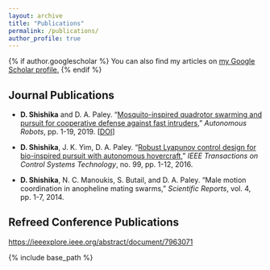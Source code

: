 ```yaml
---
layout: archive
title: "Publications"
permalink: /publications/
author_profile: true
---
```


{% if author.googlescholar %}
  You can also find my articles on <u><a href="{{author.googlescholar}}">my Google Scholar profile</a>.</u>
{% endif %}

Journal Publications
------
 * <b>D. Shishika</b> and D. A. Paley. “[Mosquito-inspired quadrotor swarming and pursuit for cooperative defense against fast intruders](https://link.springer.com/article/10.1007/s10514-018-09827-y),” <i>Autonomous Robots</i>, pp. 1-19, 2019. [[DOI](https://doi.org/10.1007/s10514-018-09827-y)]

 * <b>D. Shishika</b>, J. K. Yim, D. A. Paley. “[Robust Lyapunov control design for bio-inspired pursuit with autonomous hovercraft](),” <i>IEEE Transactions on Control Systems Technology</i>, no. 99, pp. 1-12, 2016. 

 * <b>D. Shishika</b>, N. C. Manoukis, S. Butail, and D. A. Paley. “Male motion coordination in anopheline mating swarms,” <i>Scientific Reports</i>, vol. 4, pp. 1-7, 2014.


Refreed Conference Publications
------

https://ieeexplore.ieee.org/abstract/document/7963071


{% include base_path %}

<!-- {% for post in site.publications reversed %}
  {% include archive-single.html %}
{% endfor %} -->
